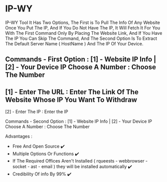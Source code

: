 # IP-WY
IP-WY Tool
It Has Two Options, The First is To Pull The Info Of Any Website Once You Put The IP, And If You Do Not Have The IP, It Will Fetch It For You With The First Command Only By Placing The Website Link, And If You Have The IP You Can Skip The Command, And The Second Option Is To Extract The Default Server Name ( HostName ) And The IP Of Your Device.

Commands - First Option :
[1] - Website IP Info | [2] - Your Device IP
Choose A Number : Choose The Number
-
[1] - Enter The URL : Enter The Link Of The Website Whose IP You Want To Withdraw
-
[2] - Enter The IP : Enter the IP

Commands - Second Option :
[1] - Website IP Info | [2] - Your Device IP
Choose A Number : Choose The Number

Advantages  :
- Free And Open Source ✔️
- Multiple Options Or Functions ✔️
- If The Required Offices Aren't Installed ( rqueests - webbrowser - socket - ast - email ) they will be installed automatically ✔️
- Credibility Of info By 99% ✔️
